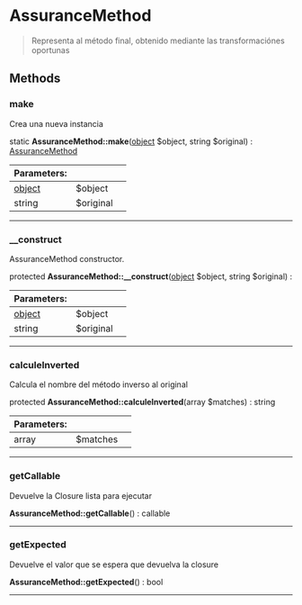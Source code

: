 
                                                                                                                                            
    
# AssuranceMethod


> Representa al método final, obtenido mediante las transformaciónes oportunas
>
> 








## Methods

### make
Crea una nueva instancia


static **AssuranceMethod::make**([object](../../../object.md) $object, string $original) : [AssuranceMethod](../../../AssuranceMethod.md)


|Parameters: | | |
| --- | --- | --- |
|[object](../../../object.md) |$object |  |
|string |$original |  |

---


### __construct
AssuranceMethod constructor.


protected **AssuranceMethod::__construct**([object](../../../object.md) $object, string $original) : 


|Parameters: | | |
| --- | --- | --- |
|[object](../../../object.md) |$object |  |
|string |$original |  |

---


### calculeInverted
Calcula el nombre del método inverso al original


protected **AssuranceMethod::calculeInverted**(array $matches) : string


|Parameters: | | |
| --- | --- | --- |
|array |$matches |  |

---


### getCallable
Devuelve la Closure lista para ejecutar


**AssuranceMethod::getCallable**() : callable



---


### getExpected
Devuelve el valor que se espera que devuelva la closure


**AssuranceMethod::getExpected**() : bool



---


                                                                                                                                                                                                                                                                                                                                                                                                            
    
                                                                                                                                                                                                                                                                             
                